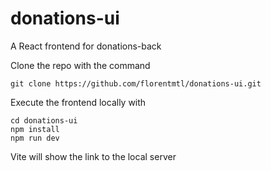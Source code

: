 # donations-ui

A React frontend for donations-back

Clone the repo with the command

```
git clone https://github.com/florentmtl/donations-ui.git
```

Execute the frontend locally with

```
cd donations-ui
npm install
npm run dev
```

Vite will show the link to the local server
